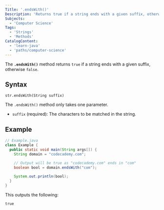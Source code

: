 ```yaml
---
Title: '.endsWith()'
Description: 'Returns true if a string ends with a given suffix, otherwise false.'
Subjects:
  - 'Computer Science'
Tags:
  - 'Strings'
  - 'Methods'
CatalogContent:
  - 'learn-java'
  - 'paths/computer-science'
---
```


The **`.endsWith()`** method returns `true` if a string ends with a given suffix, otherwise `false`.

## Syntax

```pseudo
str.endsWith(String suffix)
```

The `.endsWith()` method only takes one parameter.

- `suffix` (required): The characters to be matched in the string.

## Example

```java
// Example.java
class Example {
  public static void main(String args[]) {
    String domain = "codecademy.com";

    // Output will be true as "codecademy.com" ends in "com"
    boolean bool = domain.endsWith("com");
    
    System.out.println(bool);
  }
}
```

This outputs the following:

```shell
true
```